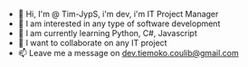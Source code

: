 - 👋 Hi, I'm @ Tim-JypS, i'm dev, i'm IT Project Manager
- 👀 I am interested in any type of software development
- 🌱 I am currently learning Python, C#, Javascript
- 💞️ I want to collaborate on any IT project
- 📫 Leave me a message on dev.tiemoko.coulib@gmail.com
